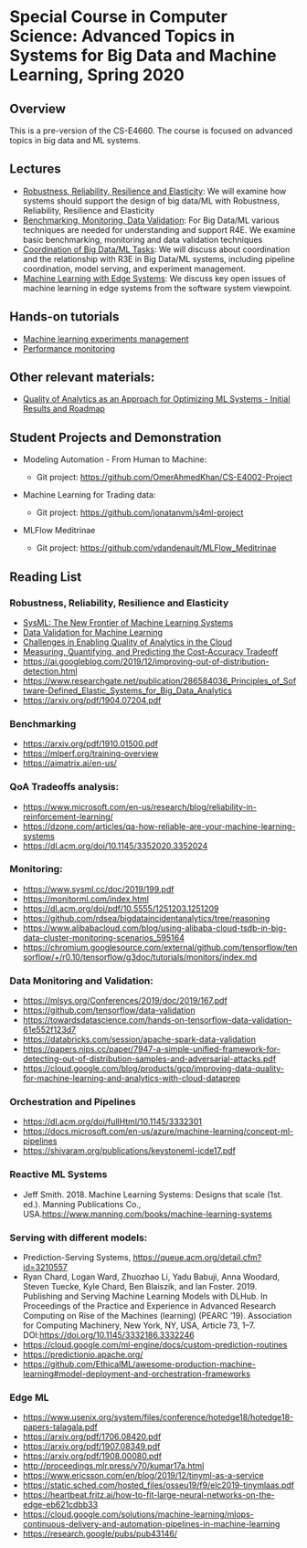 # Special Course in Computer Science: Advanced Topics in Systems for Big Data and Machine Learning, Spring 2020

## Overview
This is a pre-version of the CS-E4660. The course is focused on advanced topics in big data and ML systems.

## Lectures
* [Robustness, Reliability, Resilience and Elasticity](slides/lecture1-design-v0.1.pdf): We will examine  how systems should support the design of big data/ML with  Robustness, Reliability, Resilience and Elasticity
* [Benchmarking, Monitoring, Data Validation](lecture2-analytics-v0.1.pdf): For Big Data/ML various techniques are needed for understanding and support R4E. We examine basic benchmarking, monitoring and data validation techniques
* [Coordination of Big Data/ML Tasks](slides/lecture3-framework-v0.1.pdf): We will discuss about coordination and the relationship with R3E in Big Data/ML systems, including pipeline coordination, model serving, and experiment management.
* [Machine Learning with Edge Systems](slides/lecture4-edgecloud-v0.1.1.pdf): We discuss key open issues of machine learning in edge systems from the software system viewpoint.

## Hands-on tutorials
* [Machine learning experiments management](../tutorials/MLProjectManagement/README.md)
* [Performance monitoring](../tutorials/PerformanceMonitoring/README.md)

## Other relevant materials:

* [Quality of Analytics as an Approach for Optimizing ML Systems - Initial Results and Roadmap](slides/truong-fcai-2020-v0.3.pdf)

## Student Projects and Demonstration

* Modeling Automation - From Human to Machine:
  - Git project: https://github.com/OmerAhmedKhan/CS-E4002-Project


* Machine Learning for Trading data:
  - Git project: https://github.com/jonatanvm/s4ml-project


* MLFlow Meditrinae
  - Git project: https://github.com/vdandenault/MLFlow_Meditrinae

## Reading List
### Robustness, Reliability, Resilience and Elasticity
* [SysML: The New Frontier of Machine Learning Systems](https://arxiv.org/abs/1904.03257)
* [Data Validation for Machine Learning](https://mlsys.org/Conferences/2019/doc/2019/167.pdf)
* [Challenges in Enabling Quality of Analytics in the Cloud](https://users.aalto.fi/~truongh4/publications/2017/truong-jdiq-2017.pdf)
* [Measuring, Quantifying, and Predicting the Cost-Accuracy Tradeoff](https://research.aalto.fi/files/38801332/paper.pdf)
* https://ai.googleblog.com/2019/12/improving-out-of-distribution-detection.html
* https://www.researchgate.net/publication/286584036_Principles_of_Software-Defined_Elastic_Systems_for_Big_Data_Analytics
* https://arxiv.org/pdf/1904.07204.pdf

### Benchmarking
* https://arxiv.org/pdf/1910.01500.pdf
* https://mlperf.org/training-overview
* https://aimatrix.ai/en-us/

###  QoA Tradeoffs analysis:
* https://www.microsoft.com/en-us/research/blog/reliability-in-reinforcement-learning/
* https://dzone.com/articles/qa-how-reliable-are-your-machine-learning-systems
* https://dl.acm.org/doi/10.1145/3352020.3352024

### Monitoring:
* https://www.sysml.cc/doc/2019/199.pdf
* https://monitorml.com/index.html
* https://dl.acm.org/doi/pdf/10.5555/1251203.1251209
* https://github.com/rdsea/bigdataincidentanalytics/tree/reasoning
* https://www.alibabacloud.com/blog/using-alibaba-cloud-tsdb-in-big-data-cluster-monitoring-scenarios_595164
* https://chromium.googlesource.com/external/github.com/tensorflow/tensorflow/+/r0.10/tensorflow/g3doc/tutorials/monitors/index.md

### Data Monitoring and Validation:
* https://mlsys.org/Conferences/2019/doc/2019/167.pdf
* https://github.com/tensorflow/data-validation
* https://towardsdatascience.com/hands-on-tensorflow-data-validation-61e552f123d7
* https://databricks.com/session/apache-spark-data-validation
* https://papers.nips.cc/paper/7947-a-simple-unified-framework-for-detecting-out-of-distribution-samples-and-adversarial-attacks.pdf
* https://cloud.google.com/blog/products/gcp/improving-data-quality-for-machine-learning-and-analytics-with-cloud-dataprep

### Orchestration and Pipelines
* https://dl.acm.org/doi/fullHtml/10.1145/3332301
* https://docs.microsoft.com/en-us/azure/machine-learning/concept-ml-pipelines
* https://shivaram.org/publications/keystoneml-icde17.pdf

### Reactive ML Systems
* Jeff Smith. 2018. Machine Learning Systems: Designs that scale (1st. ed.). Manning Publications Co., USA.https://www.manning.com/books/machine-learning-systems
### Serving with different models:
  * Prediction-Serving Systems, https://queue.acm.org/detail.cfm?id=3210557
  * Ryan Chard, Logan Ward, Zhuozhao Li, Yadu Babuji, Anna Woodard, Steven Tuecke, Kyle Chard, Ben Blaiszik, and Ian Foster. 2019. Publishing and Serving Machine Learning Models with DLHub. In Proceedings of the Practice and Experience in Advanced Research Computing on Rise of the Machines (learning) (PEARC ’19). Association for Computing Machinery, New York, NY, USA, Article 73, 1–7. DOI:https://doi.org/10.1145/3332186.3332246
  * https://cloud.google.com/ml-engine/docs/custom-prediction-routines
  * https://predictionio.apache.org/
  * https://github.com/EthicalML/awesome-production-machine-learning#model-deployment-and-orchestration-frameworks

### Edge ML

* https://www.usenix.org/system/files/conference/hotedge18/hotedge18-papers-talagala.pdf
* https://arxiv.org/pdf/1706.08420.pdf
* https://arxiv.org/pdf/1907.08349.pdf
* https://arxiv.org/pdf/1908.00080.pdf
* http://proceedings.mlr.press/v70/kumar17a.html
* https://www.ericsson.com/en/blog/2019/12/tinyml-as-a-service
* https://static.sched.com/hosted_files/osseu19/f9/elc2019-tinymlaas.pdf
* https://heartbeat.fritz.ai/how-to-fit-large-neural-networks-on-the-edge-eb621cdbb33
* https://cloud.google.com/solutions/machine-learning/mlops-continuous-delivery-and-automation-pipelines-in-machine-learning
* https://research.google/pubs/pub43146/
